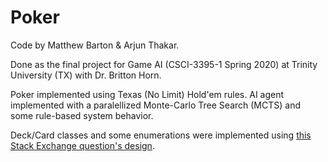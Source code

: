 # Poker
Code by Matthew Barton & Arjun Thakar.

Done as the final project for Game AI (CSCI-3395-1 Spring 2020) at Trinity University (TX) with Dr. Britton Horn.

Poker implemented using Texas (No Limit) Hold'em rules. AI agent implemented with a paralellized Monte-Carlo Tree Search (MCTS) and some rule-based system behavior.

Deck/Card classes and some enumerations were implemented using [this Stack Exchange question's design](https://codereview.stackexchange.com/questions/10583/basic-poker-draw).
